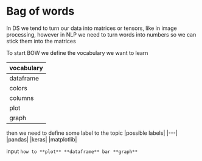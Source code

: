 # Bag of words

In DS we tend to turn our data into matrices or tensors, like in image processing, 
however in NLP we need to turn words into numbers so we can stick them into the matrices

To start BOW we define the vocabulary we want to learn

|vocabulary|
|---|
|dataframe|
|colors|
|columns|
|plot|
|graph|

then we need to define some label to the topic
|possible labels|
|---|
|pandas|
|keras|
|matplotlib|

input `how to **plot** **dataframe** bar **graph**`